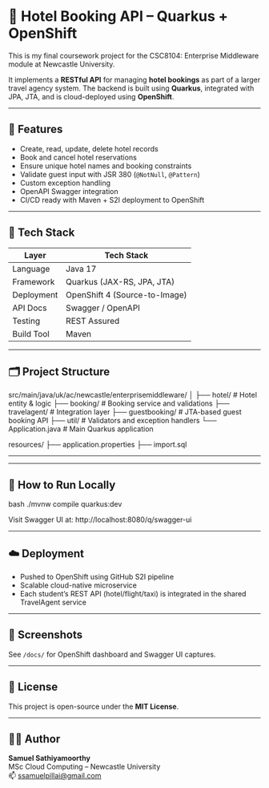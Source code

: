 # 🏨 Hotel Booking API – Quarkus + OpenShift

This is my final coursework project for the CSC8104: Enterprise Middleware module at Newcastle University.

It implements a **RESTful API** for managing **hotel bookings** as part of a larger travel agency system. The backend is built using **Quarkus**, integrated with JPA, JTA, and is cloud-deployed using **OpenShift**.

---

## 📌 Features

- Create, read, update, delete hotel records
- Book and cancel hotel reservations
- Ensure unique hotel names and booking constraints
- Validate guest input with JSR 380 (`@NotNull`, `@Pattern`)
- Custom exception handling
- OpenAPI Swagger integration
- CI/CD ready with Maven + S2I deployment to OpenShift

---

## 🚀 Tech Stack

| Layer        | Tech Stack                      |
|--------------|----------------------------------|
| Language     | Java 17                          |
| Framework    | Quarkus (JAX-RS, JPA, JTA)       |
| Deployment   | OpenShift 4 (Source-to-Image)    |
| API Docs     | Swagger / OpenAPI                |
| Testing      | REST Assured                     |
| Build Tool   | Maven                            |

---

## 🗂️ Project Structure

src/main/java/uk/ac/newcastle/enterprisemiddleware/
│
├── hotel/             # Hotel entity & logic
├── booking/           # Booking service and validations
├── travelagent/       # Integration layer
├── guestbooking/      # JTA-based guest booking API
├── util/              # Validators and exception handlers
└── Application.java   # Main Quarkus application

resources/
├── application.properties
├── import.sql

---

---

## 🧪 How to Run Locally

bash
./mvnw compile quarkus:dev

Visit Swagger UI at:
http://localhost:8080/q/swagger-ui

---
## ☁️ Deployment

- Pushed to OpenShift using GitHub S2I pipeline  
- Scalable cloud-native microservice  
- Each student’s REST API (hotel/flight/taxi) is integrated in the shared TravelAgent service

---

## 📸 Screenshots

See `/docs/` for OpenShift dashboard and Swagger UI captures.

---

## 📄 License

This project is open-source under the **MIT License**.

---

## 👨‍💻 Author

**Samuel Sathiyamoorthy**  
MSc Cloud Computing – Newcastle University  
📫 ssamuelpillai@gmail.com
